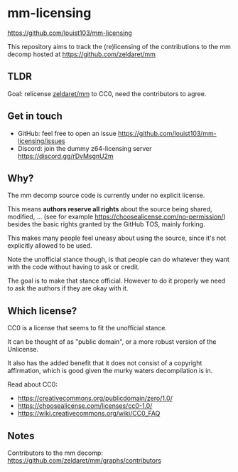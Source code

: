 # mm-licensing

https://github.com/louist103/mm-licensing

This repository aims to track the (re)licensing of the contributions to the mm decomp hosted at https://github.com/zeldaret/mm

## TLDR

Goal: relicense [zeldaret/mm](https://github.com/zeldaret/mm) to CC0, need the contributors to agree.

## Get in touch

- GitHub: feel free to open an issue https://github.com/louist103/mm-licensing/issues
- Discord: join the dummy z64-licensing server https://discord.gg/rDvMsgnU2m

## Why?

The mm decomp source code is currently under no explicit license.

This means **authors reserve all rights** about the source being shared, modified, ... (see for example https://choosealicense.com/no-permission/)
besides the basic rights granted by the GitHub TOS, mainly forking.

This makes many people feel uneasy about using the source, since it's not explicitly allowed to be used.

Note the unofficial stance though, is that people can do whatever they want with the code without having to ask or credit.

The goal is to make that stance official. However to do it properly we need to ask the authors if they are okay with it.

## Which license?

CC0 is a license that seems to fit the unofficial stance.

It can be thought of as "public domain", or a more robust version of the Unlicense.

It also has the added benefit that it does not consist of a copyright affirmation, which is good given the murky waters decompilation is in.

Read about CC0:

- https://creativecommons.org/publicdomain/zero/1.0/
- https://choosealicense.com/licenses/cc0-1.0/
- https://wiki.creativecommons.org/wiki/CC0_FAQ

## Notes

Contributors to the mm decomp: https://github.com/zeldaret/mm/graphs/contributors
